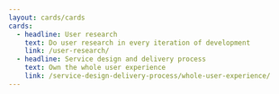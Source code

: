 ```yaml
---
layout: cards/cards
cards:
  - headline: User research
    text: Do user research in every iteration of development 
    link: /user-research/
  - headline: Service design and delivery process
    text: Own the whole user experience
    link: /service-design-delivery-process/whole-user-experience/
---
```

